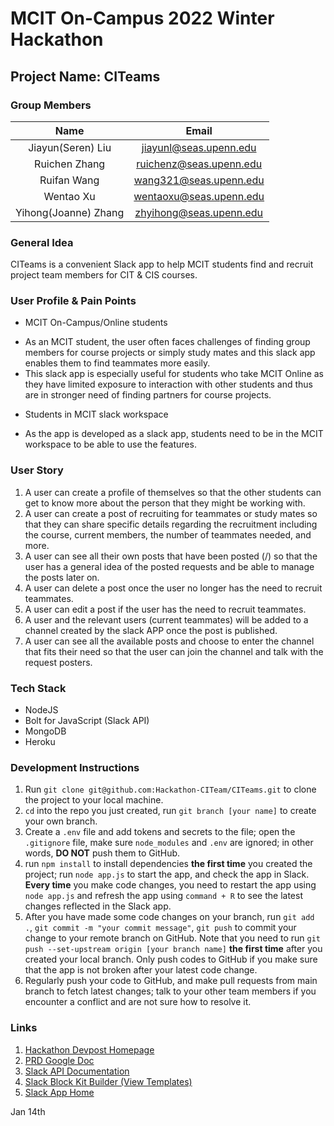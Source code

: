 # MCIT On-Campus 2022 Winter Hackathon

## Project Name: CITeams

### Group Members

| Name | Email |
| :-------------: | :-----------------------------------------------------------: |
| Jiayun(Seren) Liu | jiayunl@seas.upenn.edu |
| Ruichen Zhang | ruichenz@seas.upenn.edu |
| Ruifan Wang | wang321@seas.upenn.edu |
| Wentao Xu | wentaoxu@seas.upenn.edu |
| Yihong(Joanne) Zhang | zhyihong@seas.upenn.edu |

### General Idea

CITeams is a convenient Slack app to help MCIT students find and recruit project team members for CIT & CIS courses.

### User Profile & Pain Points

* MCIT On-Campus/Online students
 - As an MCIT student, the user often faces challenges of finding group members for course projects or simply study mates and this slack app enables them to find teammates more easily.
 - This slack app is especially useful for students who take MCIT Online as they have limited exposure to interaction with other students and thus are in stronger need of finding partners for course projects.

* Students in MCIT slack workspace
 - As the app is developed as a slack app, students need to be in the MCIT workspace to be able to use the features.

### User Story

1. A user can create a profile of themselves so that the other students can get to know more about the person that they might be working with.
2. A user can create a post of recruiting for teammates or study mates so that they can share specific details regarding the recruitment including the course, current members, the number of teammates needed, and more.
3. A user can see all their own posts that have been posted (/) so that the user has a general idea of the posted requests and be able to manage the posts later on.
4. A user can delete a post once the user no longer has the need to recruit teammates.
5. A user can edit a post if the user has the need to recruit teammates.
6. A user and the relevant users (current teammates) will be added to a channel created by the slack APP once the post is published.
7. A user can see all the available posts and choose to enter the channel that fits their need so that the user can join the channel and talk with the request posters. 

### Tech Stack

* NodeJS
* Bolt for JavaScript (Slack API)
* MongoDB
* Heroku

### Development Instructions

1. Run `git clone git@github.com:Hackathon-CITeam/CITeams.git` to clone the project to your local machine.
2. `cd` into the repo you just created, run `git branch [your name]` to create your own branch.
3. Create a `.env` file and add tokens and secrets to the file; open the `.gitignore` file, make sure `node_modules` and `.env` are ignored; in other words, **DO NOT** push them to GitHub.
4. run `npm install` to install dependencies **the first time** you created the project; run `node app.js` to start the app, and check the app in Slack. **Every time** you make code changes, you need to restart the app using `node app.js` and refresh the app using `command + R` to see the latest changes reflected in the Slack app. 
5. After you have made some code changes on your branch, run `git add .`, `git commit -m "your commit message"`, `git push` to commit your change to your remote branch on GitHub. Note that you need to run `git push --set-upstream origin [your branch name]` **the first time** after you created your local branch. Only push codes to GitHub if you make sure that the app is not broken after your latest code change.
6. Regularly push your code to GitHub, and make pull requests from main branch to fetch latest changes; talk to your other team members if you encounter a conflict and are not sure how to resolve it.

### Links

1. [Hackathon Devpost Homepage](https://mcit-2022-winter-hackathon.devpost.com/)
2. [PRD Google Doc](https://docs.google.com/document/d/1QmjjsY4zd4bcX3Dy_w8sGSnYyfJp9Zwr6nN-WpP9Cso/edit)
3. [Slack API Documentation](https://api.slack.com/start)
4. [Slack Block Kit Builder (View Templates)](https://app.slack.com/block-kit-builder/)
5. [Slack App Home](https://api.slack.com/apps/A02TYDHMNTG)

Jan 14th
